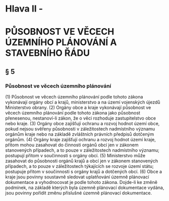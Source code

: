 # Hlava II -
# PŮSOBNOST VE VĚCECH ÚZEMNÍHO PLÁNOVÁNÍ A STAVEBNÍHO ŘÁDU

## § 5

### Působnost ve věcech územního plánování
(1) Působnost ve věcech územního plánování podle tohoto zákona vykonávají orgány obcí a krajů, ministerstvo a na území vojenských újezdů Ministerstvo obrany.
(2) Orgány obce a kraje vykonávají působnost ve věcech územního plánování podle tohoto zákona jako působnost přenesenou, nestanoví-li zákon, že o věci rozhoduje zastupitelstvo obce nebo kraje.
(3) Orgány obce zajišťují ochranu a rozvoj hodnot území obce, pokud nejsou svěřeny působnosti v záležitostech nadmístního významu orgánům kraje nebo na základě zvláštních právních předpisů dotčeným orgánům.
(4) Orgány kraje zajišťují ochranu a rozvoj hodnot území kraje, přitom mohou zasahovat do činnosti orgánů obcí jen v zákonem stanovených případech, a to pouze v záležitostech nadmístního významu; postupují přitom v součinnosti s orgány obcí.
(5) Ministerstvo může zasahovat do působnosti orgánů krajů a obcí jen v zákonem stanovených případech, a to pouze v záležitostech týkajících se rozvoje území státu; postupuje přitom v součinnosti s orgány krajů a dotčených obcí.
(6) Obce a kraje jsou povinny soustavně sledovat uplatňování územně plánovací dokumentace a vyhodnocovat je podle tohoto zákona. Dojde-li ke změně podmínek, na základě kterých byla územně plánovací dokumentace vydána, jsou povinny pořídit změnu příslušné územně plánovací dokumentace.
